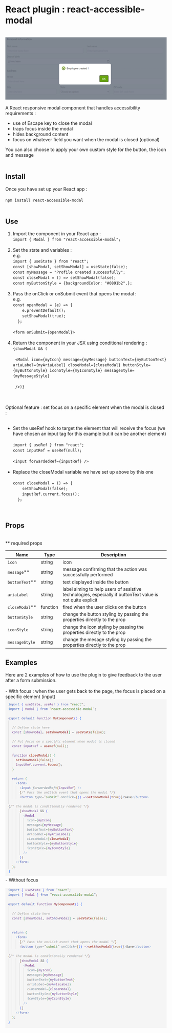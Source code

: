 <h1>React plugin : react-accessible-modal</h1>
</br>

<img src="./modal-screenshot.PNG"/>

A React responsive modal component that handles accessibility requirements :
-	use of Escape key to close the modal
-	traps focus inside the modal
-	hides background content
-	focus on whatever field you want when the modal is closed (optional)

You can also choose to apply your own custom style for the button, the icon and message
</br>
</br>
<h2>Install</h2>
Once you have set up your React app :
</br>
</br>
<code>npm install react-accessible-modal</code>
</br>
</br>
<h2>Use</h2>
<ol>
<li>Import the component in your React app :</li>
<code>import { Modal } from "react-accessible-modal";</code>
 </br>
 </br>
 <li>Set the state and variables :</li>
 e.g. </br>
 <code>import { useState } from "react";</code></br>
 <code>const [showModal, setShowModal] = useState(false);</code></br>
 <code>const myMessage = "Profile created successfully";</code></br>
 <code>const closeModal = () => setShowModal(false);</code></br>
 <code>const myButtonStyle = {backgroundColor: "#0891b2",};</code>
</br>
 </br>
  <li>Pass the onClick or onSubmit event that opens the modal :</li>
 e.g. </br>
   <code>const openModal = (e) => {
    e.preventDefault();
    setShowModal(true);
  };</code>
 </br>
 </br>
 <code>&ltform onSubmit={openModal}></code>
</br>
 </br>
<li>Return the component in your JSX using conditional rendering :</li>
<code>{showModal && (</br>
 &ltModal icon={myIcon} message={myMessage} buttonText={myButtonText} ariaLabel={myAriaLabel} closeModal={closeModal} buttonStyle={myButtonStyle} iconStyle={myIconStyle} messageStyle={myMessageStyle}</br>
 />)}</code></ol>
</br>
 </br>
 Optional feature : set focus on a specific element when the modal is closed :
 </br>
  </br>
 <ul><li>Set the useRef hook to target the element that will receive the focus (we have chosen an input tag for this example but it can be another element)</li>
 </br>
 <code>import { useRef } from "react";</code>
  </br>
<code>const inputRef = useRef(null);</code>
 </br>
   </br>
 <code>&ltinput forwardedRef={inputRef} /></code>
 </br>
   </br>
  <li>Replace the closeModal variable we have set up above by this one</li>
  </br>
 <code>const closeModal = () => {
    setShowModal(false);
    inputRef.current.focus();
  };</code></ul>
</br>
<h2>Props</h2>
</br>
 ** required props
<table>
  <thead>
    <tr>
      <th>Name</th>
     <th>Type</th>
     <th>Description</th>
    </tr>
  </thead>
  <tbody>
    <tr>
      <td><code>icon</code></td>
      <td>string</td>
     <td>icon</td>
    </tr>
   <tr>
      <td><code>message</code>**</td>
      <td>string</td>
     <td>message confirming that the action was successfully performed</td>
    </tr>
   <tr>
      <td><code>buttonText</code>**</td>
      <td>string</td>
     <td>text displayed inside the button</td>
    </tr>
   <tr>
      <td><code>ariaLabel</code></td>
      <td>string</td>
     <td>label aiming to help users of assistive technologies, especially if buttonText value is not quite explicit</td>
    </tr>
   <tr>
      <td><code>closeModal</code>**</td>
      <td>function</td>
     <td>fired when the user clicks on the button</td>
    </tr>
   <tr>
      <td><code>buttonStyle</code></td>
      <td>string</td>
     <td>change the button styling by passing the properties directly to the prop</td>
    </tr>
   <tr>
      <td><code>iconStyle</code></td>
      <td>string</td>
     <td>change the icon styling by passing the properties directly to the prop</td>
    </tr>
   <tr>
      <td><code>messageStyle</code></td>
      <td>string</td>
     <td>change the mesage styling by passing the properties directly to the prop</td>
    </tr>
  </tbody>
</table>

<h2>Examples</h2>
Here are 2 examples of how to use the plugin to give feedback to the user after a form submission. 
</br>
</br>
-	With focus : when the user gets back to the page, the focus is placed on a specific element (input)
</br>
<img src="./focus-screenshot.PNG"/>
</br>
-	Without focus
</br>
</br>
<img src="./no-focus-screenshot.PNG"/>
</br>


